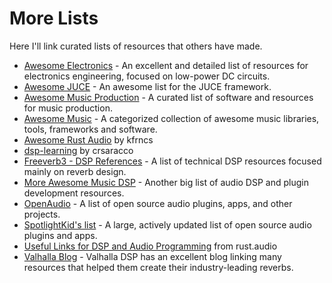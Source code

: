 # More Lists

Here I'll link curated lists of resources that others have made.

- [Awesome Electronics](https://github.com/kitspace/awesome-electronics) - An excellent and detailed list of resources for electronics engineering, focused on low-power DC circuits.
- [Awesome JUCE](https://github.com/sudara/awesome-juce) - An awesome list for the JUCE framework.
- [Awesome Music Production](https://github.com/ad-si/awesome-music-production) - A curated list of software and resources for music production.
- [Awesome Music](https://github.com/noteflakes/awesome-music) - A categorized collection of awesome music libraries, tools, frameworks and software.
- [Awesome Rust Audio](https://github.com/kfrncs/awesome-rust-audio) by kfrncs
- [dsp-learning](https://github.com/crsaracco/dsp-learning) by crsaracco
- [Freeverb3 - DSP References](https://freeverb3vst.osdn.jp/ref.shtml) - A list of technical DSP resources focused mainly on reverb design.
- [More Awesome Music DSP](https://github.com/olilarkin/awesome-musicdsp) - Another big list of audio DSP and plugin development resources.
- [OpenAudio](https://github.com/webprofusion/OpenAudio) - A list of open source audio plugins, apps, and other projects.
- [SpotlightKid's list](https://github.com/stars/SpotlightKid/lists/audio-midi-applications) - A large, actively updated list of open source audio plugins and apps.
- [Useful Links for DSP and Audio Programming](https://rust.audio/articles/useful-resources/) from rust.audio
- [Valhalla Blog](https://valhalladsp.com/blog/) - Valhalla DSP has an excellent blog linking many resources that helped them create their industry-leading reverbs.

